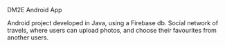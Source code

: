 DM2E Android App

Android project developed in Java, using a Firebase db. Social network of travels, where users can upload photos, and choose their favourites from another users.
